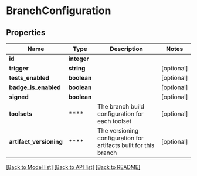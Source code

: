 # BranchConfiguration

## Properties
Name | Type | Description | Notes
------------ | ------------- | ------------- | -------------
**id** | **integer** |  | 
**trigger** | **string** |  | [optional] 
**tests_enabled** | **boolean** |  | [optional] 
**badge_is_enabled** | **boolean** |  | [optional] 
**signed** | **boolean** |  | [optional] 
**toolsets** | **** | The branch build configuration for each toolset | [optional] 
**artifact_versioning** | **** | The versioning configuration for artifacts built for this branch | [optional] 

[[Back to Model list]](../README.md#documentation-for-models) [[Back to API list]](../README.md#documentation-for-api-endpoints) [[Back to README]](../README.md)


